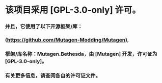 # 该项目采用 [GPL-3.0-only] 许可。

### 并且，它使用了以下开源框架/库：
### (https://github.com/Mutagen-Modding/Mutagen),
### 框架/库名称：Mutagen.Bethesda，由 [Mutagen] 开发，许可证为 [GPL-3.0-only]。
### 有关更多信息，请查阅各自的许可证文件。

